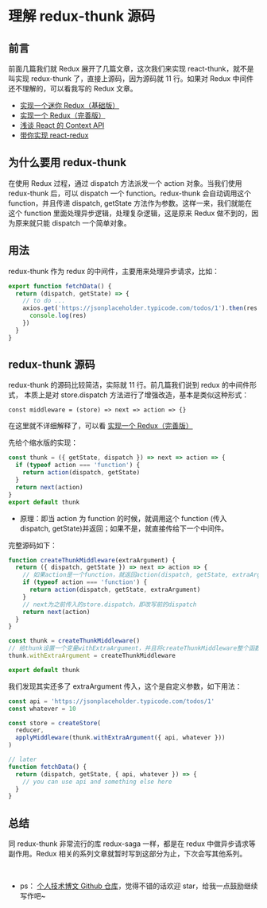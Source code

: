 # 理解 redux-thunk 源码

## 前言

前面几篇我们就 Redux 展开了几篇文章，这次我们来实现 react-thunk，就不是叫实现 redux-thunk 了，直接上源码，因为源码就 11 行。如果对 Redux 中间件还不理解的，可以看我写的 Redux 文章。

- [实现一个迷你 Redux（基础版）](https://github.com/Jacky-Summer/personal-blog/blob/master/React%E7%B3%BB%E5%88%97/%E5%AE%9E%E7%8E%B0%E4%B8%80%E4%B8%AA%E8%BF%B7%E4%BD%A0Redux%EF%BC%88%E5%9F%BA%E7%A1%80%E7%89%88%EF%BC%89.md)
- [实现一个 Redux（完善版）](https://github.com/Jacky-Summer/personal-blog/blob/master/React%E7%B3%BB%E5%88%97/%E5%AE%9E%E7%8E%B0%E4%B8%80%E4%B8%AARedux%EF%BC%88%E5%AE%8C%E5%96%84%E7%89%88%EF%BC%89.md)
- [浅谈 React 的 Context API](https://github.com/Jacky-Summer/personal-blog/blob/master/React%E7%B3%BB%E5%88%97/%E6%B5%85%E8%B0%88React%E7%9A%84Context%20API.md)
- [带你实现 react-redux](https://github.com/Jacky-Summer/personal-blog/blob/master/React%E7%B3%BB%E5%88%97/%E5%B8%A6%E4%BD%A0%E5%AE%9E%E7%8E%B0%20react-redux.md)

## 为什么要用 redux-thunk

在使用 Redux 过程，通过 dispatch 方法派发一个 action 对象。当我们使用 redux-thunk 后，可以 dispatch 一个 function。redux-thunk 会自动调用这个 function，并且传递 dispatch, getState 方法作为参数。这样一来，我们就能在这个 function 里面处理异步逻辑，处理复杂逻辑，这是原来 Redux 做不到的，因为原来就只能 dispatch 一个简单对象。

## 用法

redux-thunk 作为 redux 的中间件，主要用来处理异步请求，比如：

```javascript
export function fetchData() {
  return (dispatch, getState) => {
    // to do ...
    axios.get('https://jsonplaceholder.typicode.com/todos/1').then(res => {
      console.log(res)
    })
  }
}
```

## redux-thunk 源码

redux-thunk 的源码比较简洁，实际就 11 行。前几篇我们说到 redux 的中间件形式，
本质上是对 store.dispatch 方法进行了增强改造，基本是类似这种形式：

```
const middleware = (store) => next => action => {}
```

在这里就不详细解释了，可以看 [实现一个 Redux（完善版）](https://github.com/Jacky-Summer/personal-blog/blob/master/React%E7%B3%BB%E5%88%97/%E5%AE%9E%E7%8E%B0%E4%B8%80%E4%B8%AARedux%EF%BC%88%E5%AE%8C%E5%96%84%E7%89%88%EF%BC%89.md)

先给个缩水版的实现：

```javascript
const thunk = ({ getState, dispatch }) => next => action => {
  if (typeof action === 'function') {
    return action(dispatch, getState)
  }
  return next(action)
}
export default thunk
```

- 原理：即当 action 为 function 的时候，就调用这个 function (传入 dispatch, getState)并返回；如果不是，就直接传给下一个中间件。

完整源码如下：

```javascript
function createThunkMiddleware(extraArgument) {
  return ({ dispatch, getState }) => next => action => {
    // 如果action是一个function，就返回action(dispatch, getState, extraArgument)，否则返回next(action)。
    if (typeof action === 'function') {
      return action(dispatch, getState, extraArgument)
    }
    // next为之前传入的store.dispatch，即改写前的dispatch
    return next(action)
  }
}

const thunk = createThunkMiddleware()
// 给thunk设置一个变量withExtraArgument，并且将createThunkMiddleware整个函数赋给它
thunk.withExtraArgument = createThunkMiddleware

export default thunk
```

我们发现其实还多了 extraArgument 传入，这个是自定义参数，如下用法：

```javascript
const api = 'https://jsonplaceholder.typicode.com/todos/1'
const whatever = 10

const store = createStore(
  reducer,
  applyMiddleware(thunk.withExtraArgument({ api, whatever }))
)

// later
function fetchData() {
  return (dispatch, getState, { api, whatever }) => {
    // you can use api and something else here
  }
}
```

## 总结

同 redux-thunk 非常流行的库 redux-saga 一样，都是在 redux 中做异步请求等副作用。Redux 相关的系列文章就暂时写到这部分为止，下次会写其他系列。

<br>

- ps： [个人技术博文 Github 仓库](https://github.com/Jacky-Summer/personal-blog)，觉得不错的话欢迎 star，给我一点鼓励继续写作吧~
